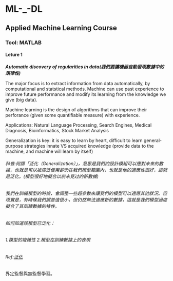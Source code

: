 # ML-_-DL

## Applied Machine Learning Course

### Tool: MATLAB
#### Leture 1

**_Automatic discovery of regularities in data(我們要讓機器自動發現數據中的規律性)_**


The major focus is to extract information from data automatically, by computational and statstical methods. Machine can use past experience to improve future performance and modify its learning from the knowledge we give (big data).

Machine learning is the design of algorithms that can improve their perforance (given some quantifiable measure) with experience.

Applications: Natural Language Processing, Search Engines, Medical Diagnosis, Bioinformatics, Stock Market Analysis

Generalization is key: it is easy to learn by heart, difficult to learn general-purpose strategies
innate VS acquired knowledge (provide data to the machine, and machine will learn by itself)

###### 科普:何謂「泛化（Generalization）」，意思是我們的設計模組可以應對未來的數據，也就是可以被廣泛使用卻仍在我們模型範圍內，也就是他的適應性很好，這就是泛化。(模型很好地擬合以前未見过的新數據)

###### 我們在訓練模型的時候，會調整一些超參數來讓我們的模型可以適應其他狀況。但現實是，有時候我們誤差值很小，但仍然無法適應新的數據，這就是我們模型過度擬合了其訓練數據的特性。 

###### 如何知道該模型已泛化：
###### 1.模型的複雜性      2.模型在訓練數據上的表現

###### Ref:[泛化](https://ithelp.ithome.com.tw/articles/10221782?sc=iThelpR)






界定監督與無監督學習。
